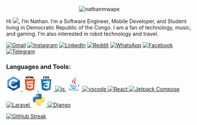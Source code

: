 <p align="center">
  <img src="https://readme-typing-svg.herokuapp.com/?font=Lobster&color=0969da&size=53&width=450&height=76&lines=Hello+%F0%9F%91%8B%2C+I%27m+nathan+mwape" alt="nathanmwape" />
</p>

Hi <img src="https://raw.githubusercontent.com/MartinHeinz/MartinHeinz/master/wave.gif" width="30">, I’m Nathan. I’m a Software Engineer, Mobile Developer, and Student living in Democratic Republic of the Congo. I am a fan of technology, music, and gaming. I’m also interested in robot technology and travel.

<a href="#">![Gmail](https://img.shields.io/badge/Gmail-D14836?style=for-the-badge&logo=gmail&logoColor=white)</a>
<a href="#">![Instagram](https://img.shields.io/badge/Instagram-%23E4405F.svg?style=for-the-badge&logo=Instagram&logoColor=white)</a>
<a href="#">![LinkedIn](https://img.shields.io/badge/linkedin-%230077B5.svg?style=for-the-badge&logo=linkedin&logoColor=white)</a>
<a href="#">![Reddit](https://img.shields.io/badge/Reddit-FF4500?style=for-the-badge&logo=reddit&logoColor=white)</a>
<a href="#">![WhatsApp](https://img.shields.io/badge/WhatsApp-25D366?style=for-the-badge&logo=whatsapp&logoColor=white)</a>
<a href="#">![Facebook](https://img.shields.io/badge/Facebook-%231877F2.svg?style=for-the-badge&logo=facebook&logoColor=white)</a>
<a href="#">![Telegram](https://img.shields.io/badge/Telegram-2CA5E0?style=for-the-badge&logo=telegram&logoColor=white)</a>

<h3 align="left">Languages and Tools:</h3>
<p align="left">
 <a href="https://www.geeksforgeeks.org/c-language-set-1-introduction/" target="_blank" rel="noreferrer">
   <img src="https://raw.githubusercontent.com/devicons/devicon/master/icons/c/c-original.svg" alt="C programming" width="40" height="40"/> 
 </a>  
 <a href="https://www.geeksforgeeks.org/html/?ref=shm" target="_blank" rel="noreferrer">
   <img src="https://raw.githubusercontent.com/devicons/devicon/master/icons/html5/html5-original-wordmark.svg" alt="html5" width="40" height="40"/> 
 </a>
 <a href="https://www.w3schools.com/css/" target="_blank" rel="noreferrer">
   <img src="https://raw.githubusercontent.com/devicons/devicon/master/icons/css3/css3-original-wordmark.svg" alt="css3" width="40" height="40"/> 
 </a>  
 <a href="https://developer.mozilla.org/en-US/docs/Learn/JavaScript" target="_blank" rel="noreferrer">
   <img src="https://upload.wikimedia.org/wikipedia/commons/6/6a/JavaScript-logo.png" alt="js" width="40" height="40"/> 
 </a>
 <a href="https://www.javatpoint.com/java-tutorial" target="_blank" rel="noreferrer">
   <img src="https://raw.githubusercontent.com/devicons/devicon/master/icons/java/java-original.svg" alt="java" width="40" height="40"/> 
 </a>  
 <a href="https://code.visualstudio.com/docs" target="_blank" rel="noreferrer">
   <img src="https://user-images.githubusercontent.com/45575898/132374566-e8aca758-460c-48d8-944c-dcf4a7590bd1.png" alt="vscode" width="40" height="40" />
 </a>  
 <a href="https://reactjs.org/" target="_blank" rel="noreferrer">
   <img src="https://upload.wikimedia.org/wikipedia/commons/a/a7/React-icon.svg" alt="React" width="40" height="40"/>
 </a>
 <a href="https://codeigniter.com/" target="_blank" rel="noreferrer">
   <img src="https://testrigor.com/wp-content/uploads/2023/07/codeigniter-logo-square.png" alt="Jetpack Compose" width="40" height="40"/>
 </a>
 <a href="https://symfony.com/" target="_blank" rel="noreferrer">
   <img src="https://encrypted-tbn0.gstatic.com/images?q=tbn:ANd9GcTslda-7aKQVHkbs-EYev8H-TIj1ny99VFNME7gDIOl-tK8xu1tIB2DXFRdiTJCyC_QDdw&usqp=CAU" alt="Laravel" width="40" height="40"/>
 </a>
 <a href="https://www.python.org/" target="_blank" rel="noreferrer">
   <img src="https://raw.githubusercontent.com/devicons/devicon/master/icons/python/python-original.svg" alt="Python" width="40" height="40"/>
 </a>
  <a href="https://www.djangoproject.com/" target="_blank" rel="noreferrer">
   <img src="https://www.svgrepo.com/show/353657/django-icon.svg" alt="Django" width="40" height="40"/>
 </a>
</p>

[![GitHub Streak](http://github-readme-streak-stats.herokuapp.com?user=DeRoyace&theme=elegant&date_format=M%20j%5B%2C%20Y%5D)](https://git.io/streak-stats)
